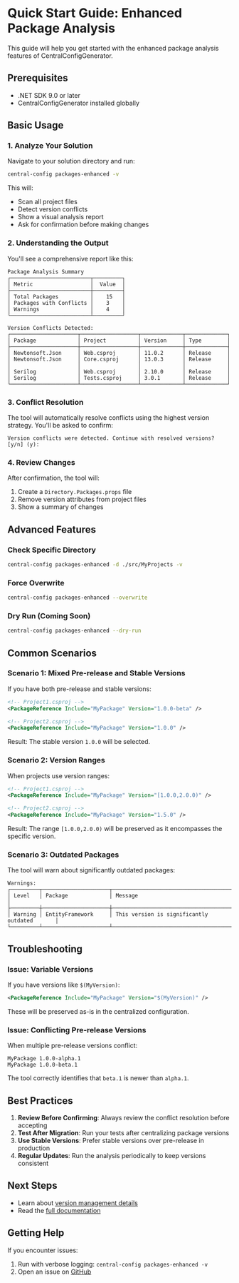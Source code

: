 # Quick Start Guide: Enhanced Package Analysis

This guide will help you get started with the enhanced package analysis features of CentralConfigGenerator.

## Prerequisites

- .NET SDK 9.0 or later
- CentralConfigGenerator installed globally

## Basic Usage

### 1. Analyze Your Solution

Navigate to your solution directory and run:

```bash
central-config packages-enhanced -v
```

This will:
- Scan all project files
- Detect version conflicts
- Show a visual analysis report
- Ask for confirmation before making changes

### 2. Understanding the Output

You'll see a comprehensive report like this:

```
Package Analysis Summary
┌─────────────────────────┬─────────┐
│ Metric                  │  Value  │
├─────────────────────────┼─────────┤
│ Total Packages          │    15   │
│ Packages with Conflicts │    3    │
│ Warnings                │    4    │
└─────────────────────────┴─────────┘

Version Conflicts Detected:
┌─────────────────────┬──────────────────┬─────────────┬─────────────┐
│ Package             │ Project          │ Version     │ Type        │
├─────────────────────┼──────────────────┼─────────────┼─────────────┤
│ Newtonsoft.Json     │ Web.csproj       │ 11.0.2      │ Release     │
│ Newtonsoft.Json     │ Core.csproj      │ 13.0.3      │ Release     │
│                     │                  │             │             │
│ Serilog             │ Web.csproj       │ 2.10.0      │ Release     │
│ Serilog             │ Tests.csproj     │ 3.0.1       │ Release     │
└─────────────────────┴──────────────────┴─────────────┴─────────────┘
```

### 3. Conflict Resolution

The tool will automatically resolve conflicts using the highest version strategy. You'll be asked to confirm:

```
Version conflicts were detected. Continue with resolved versions? [y/n] (y): 
```

### 4. Review Changes

After confirmation, the tool will:
1. Create a `Directory.Packages.props` file
2. Remove version attributes from project files
3. Show a summary of changes

## Advanced Features

### Check Specific Directory

```bash
central-config packages-enhanced -d ./src/MyProjects -v
```

### Force Overwrite

```bash
central-config packages-enhanced --overwrite
```

### Dry Run (Coming Soon)

```bash
central-config packages-enhanced --dry-run
```

## Common Scenarios

### Scenario 1: Mixed Pre-release and Stable Versions

If you have both pre-release and stable versions:

```xml
<!-- Project1.csproj -->
<PackageReference Include="MyPackage" Version="1.0.0-beta" />

<!-- Project2.csproj -->
<PackageReference Include="MyPackage" Version="1.0.0" />
```

Result: The stable version `1.0.0` will be selected.

### Scenario 2: Version Ranges

When projects use version ranges:

```xml
<!-- Project1.csproj -->
<PackageReference Include="MyPackage" Version="[1.0.0,2.0.0)" />

<!-- Project2.csproj -->
<PackageReference Include="MyPackage" Version="1.5.0" />
```

Result: The range `[1.0.0,2.0.0)` will be preserved as it encompasses the specific version.

### Scenario 3: Outdated Packages

The tool will warn about significantly outdated packages:

```
Warnings:
┌─────────┬─────────────────────┬─────────────────────────────────────────────┐
│ Level   │ Package             │ Message                                      │
├─────────┼─────────────────────┼─────────────────────────────────────────────┤
│ Warning │ EntityFramework     │ This version is significantly outdated       │
└─────────┴─────────────────────┴─────────────────────────────────────────────┘
```

## Troubleshooting

### Issue: Variable Versions

If you have versions like `$(MyVersion)`:

```xml
<PackageReference Include="MyPackage" Version="$(MyVersion)" />
```

These will be preserved as-is in the centralized configuration.

### Issue: Conflicting Pre-release Versions

When multiple pre-release versions conflict:

```
MyPackage 1.0.0-alpha.1
MyPackage 1.0.0-beta.1
```

The tool correctly identifies that `beta.1` is newer than `alpha.1`.

## Best Practices

1. **Review Before Confirming**: Always review the conflict resolution before accepting
2. **Test After Migration**: Run your tests after centralizing package versions
3. **Use Stable Versions**: Prefer stable versions over pre-release in production
4. **Regular Updates**: Run the analysis periodically to keep versions consistent

## Next Steps

- Learn about [version management details](VERSION_MANAGEMENT.md)
- Read the [full documentation](README.md)

## Getting Help

If you encounter issues:

1. Run with verbose logging: `central-config packages-enhanced -v`
2. Open an issue on [GitHub](https://github.com/TarasKovalenko/CentralConfigGenerator/issues)
